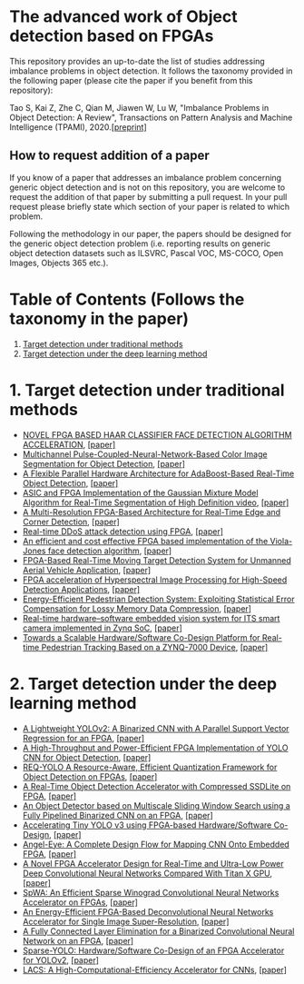 # The advanced work of Object detection based on FPGAs

This repository provides an up-to-date the list of studies addressing imbalance problems in object detection. It follows the taxonomy provided in the following paper (please cite the paper if you benefit from this repository):

Tao S, Kai Z, Zhe C, Qian M, Jiawen W, Lu W, "Imbalance Problems in Object Detection: A Review", Transactions on Pattern Analysis and Machine Intelligence (TPAMI), 2020.[[preprint\]](https://arxiv.org/abs/1909.00169)

## How to request addition of a paper

If you know of a paper that addresses an imbalance problem concerning generic object detection and is not on this repository, you are welcome to request the addition of that paper by submitting a pull request. In your pull request please briefly state which section of your paper is related to which problem.

Following the methodology in our paper, the papers should be designed for the generic object detection problem (i.e. reporting results on generic object detection datasets such as ILSVRC, Pascal VOC, MS-COCO, Open Images, Objects 365 etc.).

# Table of Contents (Follows the taxonomy in the paper)

1. [Target detection under traditional methods](#1-target-detection-under-traditional-methods)
2. [Target detection under the deep learning method](#2-target-detection-under-the-deep-learning-method)

# 1. Target detection under traditional methods

- [NOVEL FPGA BASED HAAR CLASSIFIER FACE DETECTION ALGORITHM ACCELERATION](https://github.com/vivian13maker/FPGA-based-accelerator-for-object-detection-A-comprehensive-review/blob/main/NOVEL%20FPGA%20BASED%20HAAR%20CLASSIFIER%20FACE%20DETECTION%20ALGORITHM%20ACCELERATION.md#novel-fpga-based-haar-classifier-face-detection-algorithm-acceleration), [[paper]](https://www.researchgate.net/profile/Shih-Lien-Lu/publication/4375375_Novel_FPGA_based_Haar_classifier_face_detection_algorithm_acceleration/links/0fcfd50933e992036b000000/Novel-FPGA-based-Haar-classifier-face-detection-algorithm-acceleration.pdf?origin=publication_detail)
- [Multichannel Pulse-Coupled-Neural-Network-Based Color Image Segmentation for Object Detection](https://github.com/vivian13maker/FPGA-based-accelerator-for-object-detection-A-comprehensive-review/blob/main/Multichannel%20Pulse-Coupled-Neural-Network-Based%20Color%20Image%20Segmentation%20for%20Object%20Detection.md#multichannel-pulse-coupled-neural-network-based-color-image-segmentation-for-object-detection), [[paper]](https://ieeexplore.ieee.org/stamp/stamp.jsp?tp=&arnumber=5991960)
- [A Flexible Parallel Hardware Architecture for AdaBoost-Based Real-Time Object Detection](https://github.com/vivian13maker/FPGA-based-accelerator-for-object-detection-A-comprehensive-review/blob/main/A%20Flexible%20Parallel%20Hardware%20Architecture%20for%20AdaBoost-Based%20Real-Time%20Object%20Detection.md#a-flexible-parallel-hardware-architecture-for-adaboost-based-real-time-object-detection), [[paper]](http://islab.soe.uoguelph.ca/sareibi/TEACHING_dr/ENG6530_RCS_html_dr/outline_W2017/docs/PAPER_REVIEW_dr/2014_dr/GRAD_dr/FPGA_Object_Detection.pdf)
- [ASIC and FPGA Implementation of the Gaussian Mixture Model Algorithm for Real-Time Segmentation of High Definition video](https://github.com/vivian13maker/FPGA-based-accelerator-for-object-detection-A-comprehensive-review/blob/main/ASIC%20and%20FPGA%20Implementation%20of%20the%20Gaussian%20Mixture%20Model%20Algorithm%20for%20Real-Time%20Segmentation%20of%20High%20Definition%20video.md#asic-and-fpga-implementation-of-the-gaussian-mixture-model-algorithm-for-real-time-segmentation-of-high-definition-video), [[paper]](https://ieeexplore.ieee.org/stamp/stamp.jsp?tp=&arnumber=6481463)
- [A Multi-Resolution FPGA-Based Architecture for Real-Time Edge and Corner Detection](https://github.com/vivian13maker/FPGA-based-accelerator-for-object-detection-A-comprehensive-review/blob/main/A%20Multi-Resolution%20FPGA-Based%20Architecture%20for%20Real-Time%20Edge%20and%20Corner%20Detection.md#a-multi-resolution-fpga-based-architecture-for-real-time-edge-and-corner-detection), [[paper]](https://ieeexplore.ieee.org/stamp/stamp.jsp?tp=&arnumber=6532283&tag=1)
- [Real-time DDoS attack detection using FPGA](https://github.com/vivian13maker/FPGA-based-accelerator-for-object-detection-A-comprehensive-review/blob/main/Real-time%20DDoS%20attack%20detection%20using%20FPGA.md#real-time-ddos-attack-detection-using-fpga), [[paper]](https://pdf.sciencedirectassets.com/271515/1-s2.0-S0140366417X00145/1-s2.0-S0140366416306442/main.pdf?X-Amz-Security-Token=IQoJb3JpZ2luX2VjEIv%2F%2F%2F%2F%2F%2F%2F%2F%2F%2FwEaCXVzLWVhc3QtMSJHMEUCIQDroCWGkQN2XzrnwGlmWFagrg%2FRRsU05YF2%2FVUxL1P1hwIgIh2w8AwG%2BTnjOVKUOa9WTeafQZG%2FzWpWHoBASsK6jNIqgwQI1P%2F%2F%2F%2F%2F%2F%2F%2F%2F%2FARAEGgwwNTkwMDM1NDY4NjUiDEDjcyYQxCR6tZrWtCrXA2j%2FQZudCQismE7Xxvc1Z3rL7l1c3wBIj%2BXSlBDaHNjjM%2F0VGzycSbtKXSrXqwaMpxq952ZHEVVV6fc%2BRBALq2uG1cuMHZsDp%2B%2FjvbXYduyH4irAK%2BmOPTSVL9LaWg9RJq0qQg5aEqv1KbBdAsXikVsWS7%2BfY0iWjpPTLD0j%2F4GeYsHQmZdyFBM6x6boxArlQeE0iUuSrJBxhkdWMR6sbuPJQI%2BR462dVjJ2ZfbgCuRey19Zg3sPyAZr0V4Hn%2BwzwyES3oRUDdirTekq%2BEI8mKkazzKLtrLcP2f3lurv37%2F2mEOiCxDRRXx6yqJxQaipllz2dHkp0oEmEb%2FxOxZ%2F1xva5AH92HiET%2FF%2FisU36jF7plkSZUW%2BpHsRgaZsxA%2FPZQap248lZTxUbvt9Mqdwwd2Ab4WDJHPeJnIeM4rf%2Bm4CiZmaugV6Yro%2BO25%2FZqRUURwjoguLjAeKJtLDRfB9QuBGaYokOTI9C0wh8LQoK4hYCYU6r1q1sn4PjPVFGC7laYnjtd9YNVnOkpqcFawGnHLw4G0M2gOMr0buR3KGddiPXkOeLSi7pb3m3HdsyDM%2BIZEo9b%2BCcAx%2F77jNrMsHywKWcPCODpgM6scIauRmhnRAJ%2BodyGfqnjDS5OyJBjqlAfQHx683tsTAPt47PHofPBHAsCvHYCR6mFfbVWombgLQB4zEPVS5c7eGf%2B05MuY87XWqEjmI%2F6x2Qy%2Bs%2BEckVbHBn5nF4DWk9pLb1XilnFXbuzv%2BtR8o9lQxgsKvRzZKa7u26Uzmf9O6nQQ0PLzeNZPyEB9AMnLmFxPp3AxftPsLytIqpvzUd87BHPOkKevKOLmt%2BnmgKiDPxV4%2BdLEvHBtWFBf5CQ%3D%3D&X-Amz-Algorithm=AWS4-HMAC-SHA256&X-Amz-Date=20210910T115637Z&X-Amz-SignedHeaders=host&X-Amz-Expires=300&X-Amz-Credential=ASIAQ3PHCVTY5LL4ONHX%2F20210910%2Fus-east-1%2Fs3%2Faws4_request&X-Amz-Signature=473fd4c0343cd4decf36e9b537261e1b1c7184b40d35e7a256c7cfcc9f5a0dae&hash=5672e07fbb7e7f767e2d43907a2ce5ba3b82ed6298ef94d6f70127df0c44cc0a&host=68042c943591013ac2b2430a89b270f6af2c76d8dfd086a07176afe7c76c2c61&pii=S0140366416306442&tid=spdf-440306f7-5d6b-47a6-a8ba-597231133837&sid=405589e954c7e4489209b4b6469f22e8ab85gxrqa&type=client)
- [An efficient and cost effective FPGA based implementation of the Viola-Jones face detection algorithm](https://github.com/vivian13maker/FPGA-based-accelerator-for-object-detection-A-comprehensive-review/blob/main/An%20efficient%20and%20cost%20effective%20FPGA%20based%20implementation%20of%20the%20Viola-Jones%20face%20detection%20algorithm.md#an-efficient-and-cost-effective-fpga-based-implementation-of-the-viola-jones-face-detection-algorithm), [[paper]](https://pdf.sciencedirectassets.com/314097/1-s2.0-S2468067217X00023/1-s2.0-S2468067216300116/main.pdf?X-Amz-Security-Token=IQoJb3JpZ2luX2VjEIv%2F%2F%2F%2F%2F%2F%2F%2F%2F%2FwEaCXVzLWVhc3QtMSJHMEUCIQDroCWGkQN2XzrnwGlmWFagrg%2FRRsU05YF2%2FVUxL1P1hwIgIh2w8AwG%2BTnjOVKUOa9WTeafQZG%2FzWpWHoBASsK6jNIqgwQI1P%2F%2F%2F%2F%2F%2F%2F%2F%2F%2FARAEGgwwNTkwMDM1NDY4NjUiDEDjcyYQxCR6tZrWtCrXA2j%2FQZudCQismE7Xxvc1Z3rL7l1c3wBIj%2BXSlBDaHNjjM%2F0VGzycSbtKXSrXqwaMpxq952ZHEVVV6fc%2BRBALq2uG1cuMHZsDp%2B%2FjvbXYduyH4irAK%2BmOPTSVL9LaWg9RJq0qQg5aEqv1KbBdAsXikVsWS7%2BfY0iWjpPTLD0j%2F4GeYsHQmZdyFBM6x6boxArlQeE0iUuSrJBxhkdWMR6sbuPJQI%2BR462dVjJ2ZfbgCuRey19Zg3sPyAZr0V4Hn%2BwzwyES3oRUDdirTekq%2BEI8mKkazzKLtrLcP2f3lurv37%2F2mEOiCxDRRXx6yqJxQaipllz2dHkp0oEmEb%2FxOxZ%2F1xva5AH92HiET%2FF%2FisU36jF7plkSZUW%2BpHsRgaZsxA%2FPZQap248lZTxUbvt9Mqdwwd2Ab4WDJHPeJnIeM4rf%2Bm4CiZmaugV6Yro%2BO25%2FZqRUURwjoguLjAeKJtLDRfB9QuBGaYokOTI9C0wh8LQoK4hYCYU6r1q1sn4PjPVFGC7laYnjtd9YNVnOkpqcFawGnHLw4G0M2gOMr0buR3KGddiPXkOeLSi7pb3m3HdsyDM%2BIZEo9b%2BCcAx%2F77jNrMsHywKWcPCODpgM6scIauRmhnRAJ%2BodyGfqnjDS5OyJBjqlAfQHx683tsTAPt47PHofPBHAsCvHYCR6mFfbVWombgLQB4zEPVS5c7eGf%2B05MuY87XWqEjmI%2F6x2Qy%2Bs%2BEckVbHBn5nF4DWk9pLb1XilnFXbuzv%2BtR8o9lQxgsKvRzZKa7u26Uzmf9O6nQQ0PLzeNZPyEB9AMnLmFxPp3AxftPsLytIqpvzUd87BHPOkKevKOLmt%2BnmgKiDPxV4%2BdLEvHBtWFBf5CQ%3D%3D&X-Amz-Algorithm=AWS4-HMAC-SHA256&X-Amz-Date=20210910T120116Z&X-Amz-SignedHeaders=host&X-Amz-Expires=300&X-Amz-Credential=ASIAQ3PHCVTY5LL4ONHX%2F20210910%2Fus-east-1%2Fs3%2Faws4_request&X-Amz-Signature=0875b362da97b104ef03d345a75fb2c4201dbf6e0286ebfd29eaf0ac80b4c008&hash=0c16728afe2ae300224ec939217fe40889d3e90251ac9a58a0489ce2934af946&host=68042c943591013ac2b2430a89b270f6af2c76d8dfd086a07176afe7c76c2c61&pii=S2468067216300116&tid=spdf-72c81ead-0663-4bd5-86dd-591e268a547d&sid=405589e954c7e4489209b4b6469f22e8ab85gxrqa&type=client)
- [FPGA-Based Real-Time Moving Target Detection System for Unmanned Aerial Vehicle Application](https://github.com/vivian13maker/FPGA-based-accelerator-for-object-detection-A-comprehensive-review/blob/main/FPGA-Based%20Real-Time%20Moving%20Target%20Detection%20System%20for%20Unmanned%20Aerial%20Vehicle%20Application.md#fpga-based-real-time-moving-target-detection-system-for-unmanned-aerial-vehicle-application), [[paper]](https://downloads.hindawi.com/journals/ijrc/2016/8457908.pdf)
- [FPGA acceleration of Hyperspectral Image Processing for High-Speed Detection Applications](https://github.com/vivian13maker/FPGA-based-accelerator-for-object-detection-A-comprehensive-review/blob/main/FPGA%20acceleration%20of%20Hyperspectral%20Image%20Processing%20for%20High-Speed%20Detection%20Applications.md#fpga-acceleration-of-hyperspectral-image-processing-for-high-speed-detection-applications), [[paper]](https://ieeexplore.ieee.org/stamp/stamp.jsp?tp=&arnumber=8050773)
- [Energy-Efficient Pedestrian Detection System: Exploiting Statistical Error Compensation for Lossy Memory Data Compression](https://github.com/vivian13maker/FPGA-based-accelerator-for-object-detection-A-comprehensive-review/blob/main/Energy-Efficient%20Pedestrian%20Detection%20System%20Exploiting%20Statistical%20Error%20Compensation%20for%20Lossy%20Memory%20Data%20Compression.md#energy-efficient-pedestrian-detection-system-exploiting-statistical-error-compensation-for-lossy-memory-data-compression), [[paper]](https://ieeexplore.ieee.org/stamp/stamp.jsp?tp=&arnumber=8310932)
- [Real-time hardware–software embedded vision system for ITS smart camera implemented in Zynq SoC](https://github.com/vivian13maker/FPGA-based-accelerator-for-object-detection-A-comprehensive-review/blob/main/Real-time%20hardware%E2%80%93software%20embedded%20vision%20system%20for%20ITS%20smart%20camera%20implemented%20in%20Zynq%20SoC.md#real-time-hardwaresoftware-embedded-vision-system-for-its-smart-camera-implemented-in-zynq-soc), [[paper]](https://link.springer.com/content/pdf/10.1007/s11554-016-0588-9.pdf)
- [Towards a Scalable Hardware/Software Co-Design Platform for Real-time Pedestrian Tracking Based on a ZYNQ-7000 Device](https://github.com/vivian13maker/FPGA-based-accelerator-for-object-detection-A-comprehensive-review/blob/main/Towards%20a%20Scalable%20HardwareSoftware%20Co-Design%20Platform%20for%20Real-time%20Pedestrian%20Tracking%20Based%20on%20a%20ZYNQ-7000%20Device.md#towards-a-scalable-hardwaresoftware-co-design-platform-for-real-time-pedestrian-tracking-based-on-a-zynq-7000-device), [[paper]](https://ieeexplore.ieee.org/stamp/stamp.jsp?tp=&arnumber=8307853)

# 2. Target detection under the deep learning method

- [A Lightweight YOLOv2: A Binarized CNN with A Parallel Support Vector Regression for an FPGA](https://github.com/vivian13maker/FPGA-based-accelerator-for-object-detection-A-comprehensive-review/blob/main/A%20Lightweight%20YOLOv2%20A%20Binarized%20CNN%20with%20A%20Parallel%20Support%20Vector%20Regression%20for%20an%20FPGA.md#a-lightweight-yolov2-a-binarized-cnn-with-a-parallel-support-vector-regression-for-an-fpga), [[paper]](https://dl.acm.org/doi/pdf/10.1145/3174243.3174266)
- [A High-Throughput and Power-Efficient FPGA Implementation of YOLO CNN for Object Detection](https://github.com/vivian13maker/FPGA-based-accelerator-for-object-detection-A-comprehensive-review/blob/main/A%20High-Throughput%20and%20Power-Efficient%20FPGA%20Implementation%20of%20YOLO%20CNN%20for%20Object%20Detection.md#a-high-throughput-and-power-efficient-fpga-implementation-of-yolo-cnn-for-object-detection), [[paper]](https://ieeexplore.ieee.org/stamp/stamp.jsp?tp=&arnumber=8678682)
- [REQ-YOLO A Resource-Aware, Efficient Quantization Framework for Object Detection on FPGAs](https://github.com/vivian13maker/FPGA-based-accelerator-for-object-detection-A-comprehensive-review/blob/main/REQ-YOLO%20A%20Resource-Aware,%20Efficient%20Quantization%20Framework%20for%20Object%20Detection%20on%20FPGAs.md#req-yolo-a-resource-aware-efficient-quantization-framework-for-object-detection-on-fpgas), [[paper]](https://arxiv.org/pdf/1909.13396.pdf)
- [A Real-Time Object Detection Accelerator with Compressed SSDLite on FPGA](https://github.com/vivian13maker/FPGA-based-accelerator-for-object-detection-A-comprehensive-review/blob/main/A%20Real-Time%20Object%20Detection%20Accelerator%20with%20Compressed%20SSDLite%20on%20FPGA.md#a-real-time-object-detection-accelerator-with-compressed-ssdlite-on-fpga), [[paper]](https://ieeexplore.ieee.org/stamp/stamp.jsp?tp=&arnumber=8742299)
- [An Object Detector based on Multiscale Sliding Window Search using a Fully Pipelined Binarized CNN on an FPGA](https://github.com/vivian13maker/FPGA-based-accelerator-for-object-detection-A-comprehensive-review/blob/main/An%20Object%20Detector%20based%20on%20Multiscale%20Sliding%20Window%20Search%20using%20a%20Fully%20Pipelined%20Binarized%20CNN%20on%20an%20FPGA.md#an-object-detector-based-on-multiscale-sliding-window-search-using-a-fully-pipelined-binarized-cnn-on-an-fpga), [[paper]](https://ieeexplore.ieee.org/stamp/stamp.jsp?tp=&arnumber=8280135)
- [Accelerating Tiny YOLO v3 using FPGA-based Hardware/Software Co-Design](https://github.com/vivian13maker/FPGA-based-accelerator-for-object-detection-A-comprehensive-review/blob/main/Accelerating%20Tiny%20YOLO%20v3%20using%20FPGA-based%20HardwareSoftware%20Co-Design.md#accelerating-tiny-yolo-v3-using-fpga-based-hardwaresoftware-co-design), [[paper]](https://ieeexplore.ieee.org/stamp/stamp.jsp?tp=&arnumber=9180843)
- [Angel-Eye: A Complete Design Flow for Mapping CNN Onto Embedded FPGA](https://github.com/vivian13maker/FPGA-based-accelerator-for-object-detection-A-comprehensive-review/blob/main/Angel-Eye%20A%20Complete%20Design%20Flow%20for%20Mapping%20CNN%20Onto%20Embedded%20FPGA.md#angel-eye-a-complete-design-flow-for-mapping-cnn-onto-embedded-fpga), [[paper]](https://ieeexplore.ieee.org/stamp/stamp.jsp?tp=&arnumber=7930521)
- [A Novel FPGA Accelerator Design for Real-Time and Ultra-Low Power Deep Convolutional Neural Networks Compared With Titan X GPU](https://github.com/vivian13maker/FPGA-based-accelerator-for-object-detection-A-comprehensive-review/blob/main/A%20Novel%20FPGA%20Accelerator%20Design%20for%20Real-Time%20and%20Ultra-Low%20Power%20Deep%20Convolutional%20Neural%20Networks%20Compared%20With%20Titan.md#a-novel-fpga-accelerator-design-for-real-time-and-ultra-low-power-deep-convolutional-neural-networks-compared-with-titan-x-gpu), [[paper]](https://ieeexplore.ieee.org/stamp/stamp.jsp?tp=&arnumber=9108269)
- [SpWA: An Efficient Sparse Winograd Convolutional Neural Networks Accelerator on FPGAs](https://github.com/vivian13maker/FPGA-based-accelerator-for-object-detection-A-comprehensive-review/blob/main/SpWA%20An%20Efficient%20Sparse%20Winograd%20Convolutional%20Neural%20Networks%20Accelerator%20on%20FPGAs.md#spwa-an-efficient-sparse-winograd-convolutional-neural-networks-accelerator-on-fpgas), [[paper]](https://ieeexplore.ieee.org/stamp/stamp.jsp?tp=&arnumber=8465842)
- [An Energy-Efficient FPGA-Based Deconvolutional Neural Networks Accelerator for Single Image Super-Resolution](https://github.com/vivian13maker/FPGA-based-accelerator-for-object-detection-A-comprehensive-review/blob/main/An%20Energy-Efficient%20FPGA-Based%20Deconvolutional%20Neural%20Networks%20Accelerator%20for%20Single%20Image%20Super-Resolution.md#an-energy-efficient-fpga-based-deconvolutional-neural-networks-accelerator-for-single-image-super-resolution), [[paper]](https://ieeexplore.ieee.org/stamp/stamp.jsp?tp=&arnumber=8584497)
- [A Fully Connected Layer Elimination for a Binarized Convolutional Neural Network on an FPGA](https://github.com/vivian13maker/FPGA-based-accelerator-for-object-detection-A-comprehensive-review/blob/main/A%20Fully%20Connected%20Layer%20Elimination%20for%20a%20Binarized%20Convolutional%20Neural%20Network%20on%20an%20FPGA.md#a-fully-connected-layer-elimination-for-a-binarized-convolutional-neural-network-on-an-fpga), [[paper]](https://ieeexplore.ieee.org/stamp/stamp.jsp?tp=&arnumber=8056771)
- [Sparse-YOLO: Hardware/Software Co-Design of an FPGA Accelerator for YOLOv2](https://github.com/vivian13maker/FPGA-based-accelerator-for-object-detection-A-comprehensive-review/blob/main/Sparse-YOLO%20HardwareSoftware%20Co-Design%20of%20an%20FPGA%20Accelerator%20for%20YOLOv2.md#sparse-yolo-hardwaresoftware-co-design-of-an-fpga-accelerator-for-yolov2), [[paper]](https://ieeexplore.ieee.org/stamp/stamp.jsp?tp=&arnumber=9122495)
- [LACS: A High-Computational-Efficiency Accelerator for CNNs](https://github.com/vivian13maker/FPGA-based-accelerator-for-object-detection-A-comprehensive-review/blob/main/LACS%20A%20High-Computational-Efficiency%20Accelerator%20for%20CNNs.md#lacs-a-high-computational-efficiency-accelerator-for-cnns), [[paper]](https://ieeexplore.ieee.org/stamp/stamp.jsp?tp=&arnumber=8944026)

